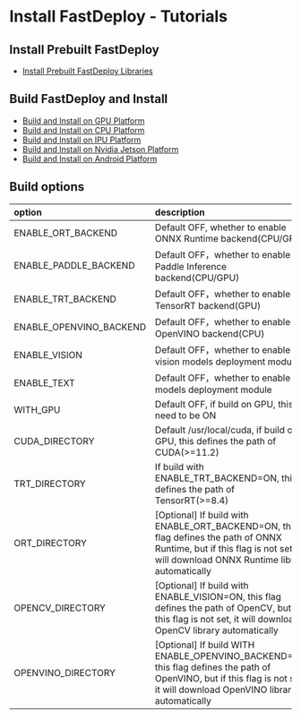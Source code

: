 # Install FastDeploy - Tutorials

## Install Prebuilt FastDeploy
- [Install Prebuilt FastDeploy Libraries](download_prebuilt_libraries.md)

## Build FastDeploy and Install

- [Build and Install on GPU Platform](gpu.md)
- [Build and Install on CPU Platform](cpu.md)
- [Build and Install on IPU Platform](ipu.md)
- [Build and Install on Nvidia Jetson Platform](jetson.md)
- [Build and Install on Android Platform](android.md)


## Build options

| option | description |
| :--- | :---- |
| ENABLE_ORT_BACKEND | Default OFF, whether to enable ONNX Runtime backend(CPU/GPU) |
| ENABLE_PADDLE_BACKEND | Default OFF，whether to enable Paddle Inference backend(CPU/GPU) |
| ENABLE_TRT_BACKEND | Default OFF，whether to enable TensorRT backend(GPU) |
| ENABLE_OPENVINO_BACKEND | Default OFF，whether to enable OpenVINO backend(CPU) |
| ENABLE_VISION | Default OFF，whether to enable vision models deployment module |
| ENABLE_TEXT | Default OFF，whether to enable text models deployment module |
| WITH_GPU | Default OFF, if build on GPU, this need to be ON |
| CUDA_DIRECTORY | Default /usr/local/cuda, if build on GPU, this defines the path of CUDA(>=11.2) |
| TRT_DIRECTORY | If build with ENABLE_TRT_BACKEND=ON, this defines the path of TensorRT(>=8.4) |
| ORT_DIRECTORY | [Optional] If build with ENABLE_ORT_BACKEND=ON, this flag defines the path of ONNX Runtime, but if this flag is not set, it will download ONNX Runtime library automatically |
| OPENCV_DIRECTORY | [Optional] If build with ENABLE_VISION=ON, this flag defines the path of OpenCV, but if this flag is not set, it will download OpenCV library automatically |
| OPENVINO_DIRECTORY | [Optional] If build WITH ENABLE_OPENVINO_BACKEND=ON, this flag defines the path of OpenVINO, but if this flag is not set, it will download OpenVINO library automatically |
